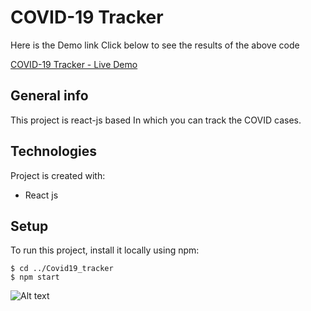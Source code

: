 # COVID-19 Tracker
Here is the Demo link 
Click below to see the results of the above code

[COVID-19 Tracker - Live Demo](https://covid19szx.netlify.app/)

## General info
This project is react-js based In which you can track the COVID cases.
	
## Technologies
Project is created with:
* React js
	
## Setup
To run this project, install it locally using npm:
```
$ cd ../Covid19_tracker
$ npm start
```

![Alt text](relative/path/to/covid.jpg?raw=true "Title")
